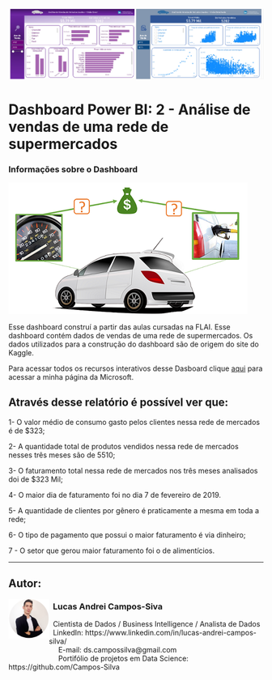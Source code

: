 ![Alt ou título da imagem](https://github.com/Campos-Silva/dashboard_power_bi_relatorios_vendas_de_carros_usados_/blob/main/1_2_juntos.jpg)

# Dashboard Power BI: 2 - Análise de vendas de uma rede de supermercados

### Informações sobre o Dashboard

![Alt ou título da imagem](https://raw.githubusercontent.com/Campos-Silva/Projeto_1_Precificacao_de_Veiculos_Usados/main/carro_variaveis_e.png)

Esse dashboard construí a partir das aulas cursadas na FLAI. Esse dashboard contém dados de vendas de uma rede de supermercados. Os dados utilizados para a construção do dashboard são de origem do site do Kaggle. 

Para acessar todos os recursos interativos desse Dasboard clique [aqui](https://app.powerbi.com/groups/me/reports/878fd28a-4816-4b49-889f-ed27196ab2a7/ReportSection) para acessar a minha página da Microsoft.

## Através desse relatório é possível ver que:

1-	O valor médio de consumo gasto pelos clientes nessa rede de mercados é de $323;

2-	A quantidade total de produtos vendidos nessa rede de mercados nesses três meses são de 5510;

3-	O faturamento total nessa rede de mercados nos três meses analisados doi de $323 Mil;

4- O maior dia de faturamento foi no dia 7 de fevereiro de 2019.

5- A quantidade de clientes por gênero é praticamente a mesma em toda a rede;

6- O tipo de pagamento que possui o maior faturamento é via dinheiro;

7 - O setor que gerou maior faturamento foi o de alimentícios.

___________

## Autor:

<img  src="https://raw.githubusercontent.com/Campos-Silva/Campos-Silva/main/perfil_lucas_andrei_campos_silva.png" width="80" alt="cognitiveclass.ai logo" align="left" /> 

### &nbsp;&nbsp;Lucas Andrei Campos-Siva

<p>
&nbsp;&nbsp;Cientista de Dados / Business Intelligence / Analista de Dados<br/>
&nbsp;&nbsp;LinkedIn: https://www.linkedin.com/in/lucas-andrei-campos-silva/<br/>
&nbsp;&nbsp;&nbsp;&nbsp;&nbsp;&nbsp;&nbsp;&nbsp;&nbsp;&nbsp;&nbsp;&nbsp;&nbsp;&nbsp;&nbsp;&nbsp;&nbsp;&nbsp;&nbsp;&nbsp;&nbsp;&nbsp;&nbsp;&nbsp;&nbsp;E-mail: ds.campossilva@gmail.com<br/>
&nbsp;&nbsp;&nbsp;&nbsp;&nbsp;&nbsp;&nbsp;&nbsp;&nbsp;&nbsp;&nbsp;&nbsp;&nbsp;&nbsp;&nbsp;&nbsp;&nbsp;&nbsp;&nbsp;&nbsp;&nbsp;&nbsp;&nbsp;&nbsp;&nbsp;Portifólio de projetos em Data Science: https://github.com/Campos-Silva
</p>


